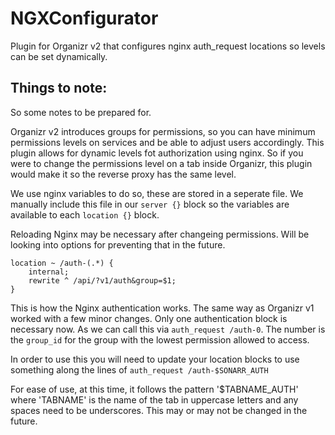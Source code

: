 # NGXConfigurator
Plugin for Organizr v2 that configures nginx auth_request locations so levels can be set dynamically.

## Things to note:
So some notes to be prepared for.

Organizr v2 introduces groups for permissions, so you can have minimum permissions levels on services and be able to adjust users accordingly. This plugin allows for dynamic levels fot authorization using nginx. So if you were to change the permissions level on a tab inside Organizr, this plugin would make it so the reverse proxy has the same level.

We use nginx variables to do so, these are stored in a seperate file. We manually include this file in our `server {}` block so the variables are available to each `location {}` block. 

Reloading Nginx may be necessary after changeing permissions. Will be looking into options for preventing that in the future.


    location ~ /auth-(.*) {
        internal;
        rewrite ^ /api/?v1/auth&group=$1;
    }
    
This is how the Nginx authentication works. The same way as Organizr v1 worked with a few minor changes. Only one authentication block is necessary now. As we can call this via `auth_request /auth-0`. The number is the `group_id` for the group with the lowest permission allowed to access.

In order to use this you will need to update your location blocks to use something along the lines of `auth_request /auth-$SONARR_AUTH` 

For ease of use, at this time, it follows the pattern '$TABNAME_AUTH' where 'TABNAME' is the name of the tab in uppercase letters and any spaces need to be underscores. This may or may not be changed in the future.
